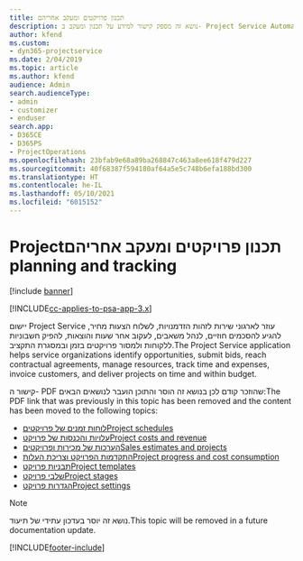 ```yaml
---
title: ‏‫תכנון פרויקטים ומעקב אחריהם
description: נושא זה מספק קישור למידע על תכנון ומעקב ב- Project Service Automation.
author: kfend
ms.custom:
- dyn365-projectservice
ms.date: 2/04/2019
ms.topic: article
ms.author: kfend
audience: Admin
search.audienceType:
- admin
- customizer
- enduser
search.app:
- D365CE
- D365PS
- ProjectOperations
ms.openlocfilehash: 23bfab9e68a89ba268847c463a8ee618f479d227
ms.sourcegitcommit: 40f68387f594180af64a5e5c748b6efa188bd300
ms.translationtype: HT
ms.contentlocale: he-IL
ms.lasthandoff: 05/10/2021
ms.locfileid: "6015152"
---
```

# <a name="project-planning-and-tracking"></a><span data-ttu-id="a1236-103">‏‫תכנון פרויקטים ומעקב אחריהם</span><span class="sxs-lookup"><span data-stu-id="a1236-103">Project planning and tracking</span></span>

[!include [banner](../../includes/psa-now-project-operations.md)]

[!INCLUDE[cc-applies-to-psa-app-3.x](../../includes/cc-applies-to-psa-app-3x.md)]

<span data-ttu-id="a1236-104">יישום Project Service עוזר לארגוני שירות לזהות הזדמנויות, לשלוח הצעות מחיר, להגיע להסכמים חוזיים, לנהל משאבים, לעקוב אחר שעות והוצאות, להפיק חשבוניות ללקוחות ולמסור פרויקטים בזמן ובמסגרת התקציב.</span><span class="sxs-lookup"><span data-stu-id="a1236-104">The Project Service application helps service organizations identify opportunities, submit bids, reach contractual agreements, manage resources, track time and expenses, invoice customers, and deliver projects on time and within budget.</span></span> 

<span data-ttu-id="a1236-105">קישור ה- PDF שהוזכר קודם לכן בנושא זה הוסר והתוכן הועבר לנושאים הבאים:</span><span class="sxs-lookup"><span data-stu-id="a1236-105">The PDF link that was previously in this topic has been removed and the content has been moved to the following topics:</span></span>

- [<span data-ttu-id="a1236-106">לוחות זמנים של פרויקטים</span><span class="sxs-lookup"><span data-stu-id="a1236-106">Project schedules</span></span>](../project-creating.md)
- [<span data-ttu-id="a1236-107">עלויות והכנסות של פרויקט</span><span class="sxs-lookup"><span data-stu-id="a1236-107">Project costs and revenue</span></span>](../project-estimating.md)
- [<span data-ttu-id="a1236-108">הערכות של מכירות ופרויקטים</span><span class="sxs-lookup"><span data-stu-id="a1236-108">Sales estimates and projects</span></span>](../project-leveraging.md)
- [<span data-ttu-id="a1236-109">התקדמות הפרויקט וצריכת העלות</span><span class="sxs-lookup"><span data-stu-id="a1236-109">Project progress and cost consumption</span></span>](../project-tracking.md)
- [<span data-ttu-id="a1236-110">תבניות פרויקט</span><span class="sxs-lookup"><span data-stu-id="a1236-110">Project templates</span></span>](../project-templates.md)
- [<span data-ttu-id="a1236-111">שלבי פרויקט</span><span class="sxs-lookup"><span data-stu-id="a1236-111">Project stages</span></span>](../project-stages.md)
- [<span data-ttu-id="a1236-112">הגדרות פרויקט</span><span class="sxs-lookup"><span data-stu-id="a1236-112">Project settings</span></span>](../project-settings.md)

> [!NOTE]
> <span data-ttu-id="a1236-113">נושא זה יוסר בעדכון עתידי של תיעוד.</span><span class="sxs-lookup"><span data-stu-id="a1236-113">This topic will be removed in a future documentation update.</span></span> 


[!INCLUDE[footer-include](../../includes/footer-banner.md)]